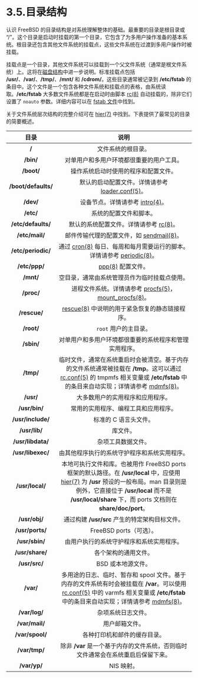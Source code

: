 # 3.5.目录结构

认识 FreeBSD 的目录结构是对系统理解整体的基础。最重要的目录是根目录或 “/”。这个目录是启动时挂载的第一个目录，它包含了为多用户操作准备的基本系统。根目录还包含其他文件系统的挂载点，这些文件系统在过渡到多用户操作时被挂载。

挂载点是一个目录，其他文件系统可以挂载到一个父文件系统（通常是根文件系统）上。这将在[磁盘结构](https://docs.freebsd.org/en/books/handbook/book/#disk-organization)中进一步说明。标准挂载点包括 **/usr/**、**/var/**、**/tmp/**、**/mnt/** 和 **/cdrom/**。这些目录通常被记录到 **/etc/fstab** 的条目中。这个文件是一个包含各种文件系统和挂载点的表格，由系统读取。**/etc/fstab**  大多数文件系统都是在启动时由脚本 [rc(8)](https://www.freebsd.org/cgi/man.cgi?query=rc&sektion=8&format=html) 自动挂载的，除非它们设置了 `noauto` 参数。详细内容可以在 [fstab 文件](https://docs.freebsd.org/en/books/handbook/book/#disks-fstab)中找到。

关于文件系统层次结构的完整介绍可在 [hier(7)](https://www.freebsd.org/cgi/man.cgi?query=hier&sektion=7&format=html) 中找到。下表提供了最常见的目录的简要概述。

|目录|说明|
|:---:|:---:|
|**/**|文件系统的根目录。|
|**/bin/**|对单用户和多用户环境都很重要的用户工具。|
|**/boot/**|操作系统启动时使用的程序和配置文件。|
|**/boot/defaults/**|默认的启动配置文件。详情请参考 [loader.conf(5)](https://www.freebsd.org/cgi/man.cgi?query=loader.conf&sektion=5&format=html)。|
|**/dev/**|设备节点。详情请参考 [intro(4)](https://www.freebsd.org/cgi/man.cgi?query=intro&sektion=4&format=html)。|
|**/etc/**|系统的配置文件和脚本。|
|**/etc/defaults/**|默认的系统配置文件。详情请参考 [rc(8)](https://www.freebsd.org/cgi/man.cgi?query=rc&sektion=8&format=html)。|
|**/etc/mail/**|邮件传输代理的配置文件，如 [sendmail(8)](https://www.freebsd.org/cgi/man.cgi?query=sendmail&sektion=8&format=html)。|
|**/etc/periodic/**|通过 [cron(8)](https://www.freebsd.org/cgi/man.cgi?query=cron&sektion=8&format=html) 每日、每周和每月需要运行的脚本。详情请参考 [periodic(8)](https://www.freebsd.org/cgi/man.cgi?query=periodic&sektion=8&format=html)。|
|**/etc/ppp/**|[ppp(8)](https://www.freebsd.org/cgi/man.cgi?query=ppp&sektion=8&format=html) 配置文件。|
|**/mnt/**|空目录，通常由系统管理员作为临时挂载点使用。|
|**/proc/**|进程文件系统。详情请参考 [procfs(5)](https://www.freebsd.org/cgi/man.cgi?query=procfs&sektion=5&format=html)，[mount_procfs(8)](https://www.freebsd.org/cgi/man.cgi?query=mount_procfs&sektion=8&format=html)。|
|**/rescue/**|[rescue(8)](https://www.freebsd.org/cgi/man.cgi?query=rescue&sektion=8&format=html) 中说明的用于紧急恢复的静态链接程序。|
|**/root/**|`root` 用户的主目录。|
|**/sbin/**|对单用户和多用户环境都很重要的系统程序和管理实用程序。|
|**/tmp/**|临时文件，通常在系统重启时会被清空。基于内存的文件系统通常被挂载在 **/tmp**。这可以通过 [rc.conf(5)](https://www.freebsd.org/cgi/man.cgi?query=rc.conf&sektion=5&format=html) 的 tmpmfs 相关变量或 **/etc/fstab** 中的条目来自动实现；详情请参考 [mdmfs(8)](https://www.freebsd.org/cgi/man.cgi?query=mdmfs&sektion=8&format=html)。|
|**/usr/**|大多数用户的实用程序和应用程序。|
|**/usr/bin/**|常用的实用程序、编程工具和应用程序。|
|**/usr/include/**|标准的 C 语言头文件。|
|**/usr/lib/**|库文件。|
|**/usr/libdata/**|杂项工具数据文件。|
|**/usr/libexec/**|由其他程序执行的系统守护程序和系统实用程序。|
|**/usr/local/**|本地可执行文件和库。也被用作 FreeBSD ports 框架的默认路径。在 **/usr/local** 中，应使用 [hier(7)](https://www.freebsd.org/cgi/man.cgi?query=hier&sektion=7&format=html) 为 **/usr** 预设的一般布局。man 目录则是例外，它直接位于 **/usr/local** 而不是 **/usr/local/share** 下，而 ports 文档则在 **share/doc/port**。|
|**/usr/obj/**|通过构建 **/usr/src** 产生的特定架构目标文件。|
|**/usr/ports/**|FreeBSD ports（可选）。|
|**/usr/sbin/**|由用户执行的系统守护程序和系统实用程序。|
|**/usr/share/**|各个架构的通用文件。|
|**/usr/src/**|BSD 或本地源文件。|
|**/var/**|多用途的日志、临时、暂存和 spool 文件。基于内存的文件系统有时会被挂载在 **/var**。可以使用 [rc.conf(5)](https://www.freebsd.org/cgi/man.cgi?query=rc.conf&sektion=5&format=html) 中的 varmfs 相关变量或 **/etc/fstab** 中的条目来自动实现；详情请参考 [mdmfs(8)](https://www.freebsd.org/cgi/man.cgi?query=mdmfs&sektion=8&format=html)。|
|**/var/log/**|杂项系统日志文件。|
|**/var/mail/**|用户邮箱文件。|
|**/var/spool/**|各种打印机和邮件的缓存目录。|
|**/var/tmp/**|除非 **/var** 是一个基于内存的文件系统，否则临时文件通常会在系统重启后保留下来。|
|**/var/yp/**|NIS 映射。|
